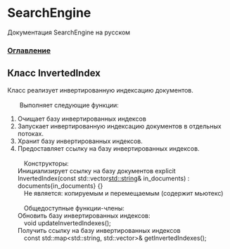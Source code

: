 # SearchEngine
Документация SearchEngine на русском

### [Оглавление](../index.md)

## Класс InvertedIndex
Класс реализует инвертированную индексацию документов.\
\
&emsp;&emsp;Выполняет следующие функции:
		
1. Очищает базу инвертированных индексов
2. Запускает инвертированную индексацию документов в отдельных потоках.
3. Хранит базу инвертированных индексов.
4. Предоставляет ссылку на базу инвертированных индексов.\
\
&emsp;Конструкторы:\
Инициализирует ссылку на базу документов
explicit InvertedIndex(const std::vector<std::string>& in_documents) : documents{in_documents} {}
\
&emsp;Не является: копируемым и перемещаемым (содержит мьютекс)\
\
&emsp;Общедоступные функции-члены:\
Обновить базу инвертированных индексов:\
&emsp;void updateInvertedIndexes();\
Получить ссылку на базу инвертированных индексов\
&emsp;const std::map<std::string, std::vector<Entry>>& getInvertedIndexes();
